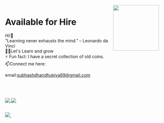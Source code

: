 <img align ="right" src = "https://i.stack.imgur.com/smGdy.gif" width="150" height="150">
<h1>Available for Hire</h1>
Hi!👋<br />
“Learning never exhausts the mind.” – Leonardo da Vinci <br />
👨‍💻Let's Learn and grow<br />
⚡ Fun fact: I have a secret collection of old coins. <br />
 📫Connect me here:
 
 <br />
 
 email:subhashdhandhukiya69@gmail.com

<br />
<!--  <a href="https://stackoverflow.com/users/4981359/mayank-pandav">
  <img 
     src="https://stackoverflow.com/users/flair/4981359.png?theme=default" 
     width="208" 
     height="58" 
     alt="profile for Matt Oestreich at Stack Overflow, Q&amp;A for professional and enthusiast programmers" 
     title="profile for Matt Oestreich at Stack Overflow, Q&amp;A for professional and enthusiast programmers"
   >
</a> -->
<br />

<br />
<a href="https://github.com/Subhash-Dhandhukiya/">
  <img 
    align="center" 
    src="https://github-readme-stats.vercel.app/api?username=Subhash-Dhandhukiya&count_private=true&show_icons=true&include_all_commits=true" 
  />
</a>

<a href="https://github.com/Subhash-Dhandhukiya/">
  <img 
    align="center" 
    src="https://github-readme-stats.vercel.app/api/top-langs/?username=Subhash-Dhandhukiya&hide=powershell,html,css&layout=compact&langs_count=20" 
  />
</a>

<br />

<br />
 <p>
  <a href="https://www.linkedin.com/in/subhash-dhandhukiya-513301199/">
    <img src="https://img.shields.io/badge/Subhashdhandhukiya-Dhandhukiya-386938188?style=flat&logo=linkedin">
  </a> &nbsp; 
<!--   <a href="https://twitter.com/MayankPandav">
    <img src="https://img.shields.io/badge/@MayankPandav-pandav?style=flat&logo=twitter">
  </a> -->
<!--  <a href="https://medium.com/@mayakpandav">
    <img src="https://img.shields.io/badge/mayakpandav-mayankpandav?style=flat&logo=medium">
  </a> -->
 
</p>
